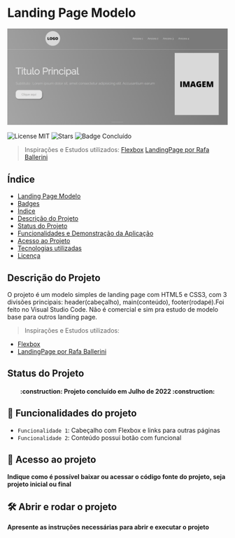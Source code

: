 # Landing Page Modelo
![Imagem de Capa](img/CAPA.png)



![License MIT](https://img.shields.io/badge/license-MIT-brightgreen?style=for-the-badge)
![Stars](https://img.shields.io/github/stars/Clousbi/LandingPage?style=for-the-badge)
![Badge Concluído](https://img.shields.io/badge/status-conclu%C3%ADdo-yellow?style=for-the-badge)


> Inspirações e Estudos utilizados:
[Flexbox](https://css-tricks.com/snippets/css/a-guide-to-flexbox/)
[LandingPage por Rafa Ballerini](https://youtu.be/llF6vD-RljE)

## Índice 

* [Landing Page Modelo](#Título-e-Imagem-de-capa)
* [Badges](#badges)
* [Índice](#índice)
* [Descrição do Projeto](#descrição-do-projeto)
* [Status do Projeto](#status-do-Projeto)
* [Funcionalidades e Demonstração da Aplicação](#funcionalidades-e-demonstração-da-aplicação)
* [Acesso ao Projeto](#acesso-ao-projeto)
* [Tecnologias utilizadas](#tecnologias-utilizadas)
* [Licença](#licença)

## Descrição do Projeto
O projeto é um modelo simples de landing page com HTML5 e CSS3, com 3 divisões principais: header(cabeçalho), main(conteúdo), footer(rodapé).Foi feito no Visual Studio Code. Não é comercial e sim pra estudo de modelo base para outros landing page.
> Inspirações e Estudos utilizados:
* [Flexbox](https://css-tricks.com/snippets/css/a-guide-to-flexbox/)
* [LandingPage por Rafa Ballerini](https://youtu.be/llF6vD-RljE)


## Status do Projeto
<h4 align="center"> 
    :construction:  Projeto concluído em Julho de 2022  :construction:
</h4>


## :hammer: Funcionalidades do projeto

- `Funcionalidade 1`: Cabeçalho com Flexbox e links para outras páginas
- `Funcionalidade 2`: Conteúdo possui botão com funcional


## 📁 Acesso ao projeto

**Indique como é possível baixar ou acessar o código fonte do projeto, seja projeto inicial ou final**

## 🛠️ Abrir e rodar o projeto

**Apresente as instruções necessárias para abrir e executar o projeto**

